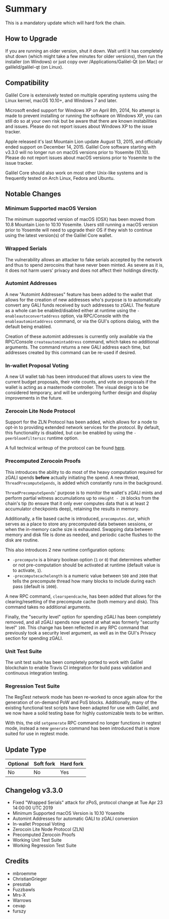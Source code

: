 # Summary

This is a mandatory update which will hard fork the chain.

## How to Upgrade

If you are running an older version, shut it down. Wait until it has completely
shut down (which might take a few minutes for older versions), then run the
installer (on Windows) or just copy over /Applications/Galilel-Qt (on Mac) or
galileld/galilel-qt (on Linux).

## Compatibility

Galilel Core is extensively tested on multiple operating systems using the
Linux kernel, macOS 10.10+, and Windows 7 and later.

Microsoft ended support for Windows XP on April 8th, 2014, No attempt is made
to prevent installing or running the software on Windows XP, you can still do
so at your own risk but be aware that there are known instabilities and issues.
Please do not report issues about Windows XP to the issue tracker.

Apple released it's last Mountain Lion update August 13, 2015, and officially
ended support on December 14, 2015. Galilel Core software starting with v3.3.0
will no longer run on macOS versions prior to Yosemite (10.10). Please do not
report issues about macOS versions prior to Yosemite to the issue tracker.

Galilel Core should also work on most other Unix-like systems and is frequently
tested on Arch Linux, Fedora and Ubuntu.

## Notable Changes

### Minimum Supported macOS Version

The minimum supported version of macOS (OSX) has been moved from 10.8 Mountain
Lion to 10.10 Yosemite. Users still running a macOS version prior to Yosemite
will need to upgrade their OS if they wish to continue using the latest
version(s) of the Galilel Core wallet.

### Wrapped Serials

The vulnerability allows an attacker to fake serials accepted by the network
and thus to spend zerocoins that have never been minted. As severe as it is, it
does not harm users' privacy and does not affect their holdings directly.

### Automint Addresses

A new "Automint Addresses" feature has been added to the wallet that allows for
the creation of new addresses who's purpose is to automatically convert any
GALI funds received by such addresses to zGALI. The feature as a whole can be
enabled/disabled either at runtime using the `-enableautoconvertaddress`
option, via RPC/Console with the `enableautomintaddress` command, or via the
GUI's options dialog, with the default being enabled.

Creation of these automint addresses is currently only available via the
RPC/Console `createautomintaddress` command, which takes no additional
arguments. The command returns a new GALI address each time, but addresses
created by this command can be re-used if desired.

### In-wallet Proposal Voting

A new UI wallet tab has been introduced that allows users to view the current
budget proposals, their vote counts, and vote on proposals if the wallet is
acting as a masternode controller. The visual design is to be considered
temporary, and will be undergoing further design and display improvements in
the future.

### Zerocoin Lite Node Protocol

Support for the ZLN Protocol has been added, which allows for a node to opt-in
to providing extended network services for the protocol. By default, this
functionality is disabled, but can be enabled by using the
`-peerbloomfilterszc` runtime option.

A full technical writeup of the protocol can be found [here](https://pivx.org/wp-content/uploads/2018/11/Zerocoin_Light_Node_Protocol.pdf).

### Precomputed Zerocoin Proofs

This introduces the ability to do most of the heavy computation required for
zGALI spends **before** actually initiating the spend. A new thread,
`ThreadPrecomputeSpends`, is added which constantly runs in the background.

`ThreadPrecomputeSpends`' purpose is to monitor the wallet's zGALI mints and
perform partial witness accumulations up to `nHeight - 20` blocks from the
chain's tip (to ensure that it only ever computes data that is at least 2
accumulator checkpoints deep), retaining the results in memory.

Additionally, a file based cache is introduced, `precomputes.dat`, which serves
as a place to store any precomputed data between sessions, or when the
in-memory cache size is exhausted. Swapping data between memory and disk file
is done as needed, and periodic cache flushes to the disk are routine.

This also introduces 2 new runtime configuration options:

* `-precompute` is a binary boolean option (`1` or `0`) that determines whether
  or not pre-computation should be activated at runtime (default value is to
  activate, `1`).
* `-precomputecachelength` is a numeric value between `500` and `2000` that
  tells the precompute thread how many blocks to include during each pass
  (default is `1000`).

A new RPC command, `clearspendcache`, has been added that allows for the
clearing/resetting of the precompute cache (both memory and disk). This command
takes no additional arguments.

Finally, the "security level" option for spending zGALI has been completely
removed, and all zGALI spends now spend at what was formerly "security level"
`100`. This change has been reflected in any RPC command that previously took
a security level argument, as well as in the GUI's Privacy section for spending
zGALI.

### Unit Test Suite

The unit test suite has been completely ported to work with Galilel blockchain
to enable Travis CI integration for build pass validation and continuous
integration testing.

### Regression Test Suite

The RegTest network mode has been re-worked to once again allow for the
generation of on-demand PoW and PoS blocks. Additionally, many of the existing
functional test scripts have been adapted for use with Galilel, and we now have
a solid testing base for highly customizable tests to be written.

With this, the old `setgenerate` RPC command no longer functions in regtest
mode, instead a new `generate` command has been introduced that is more suited
for use in regtest mode.

## Update Type

Optional | Soft fork | Hard fork
---------|-----------|----------
No       | No        | Yes

## Changelog v3.3.0

* Fixed "Wrapped Serials" attack for zPoS, protocol change at
  Tue Apr 23 14:00:00 UTC 2019
* Minimum Supported macOS Version is 10.10 Yosemite
* Automint Addresses for automatic GALI to zGALI conversion
* In-wallet Proposal Voting
* Zerocoin Lite Node Protocol (ZLN)
* Precomputed Zerocoin Proofs
* Working Unit Test Suite
* Working Regression Test Suite

## Credits

* mbroemme
* ChristianGrieger
* presstab
* Fuzzbawls
* Mrs-X
* Warrows
* cevap
* furszy
